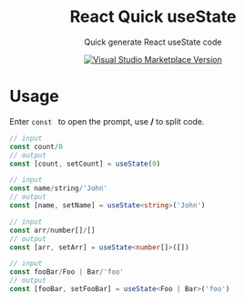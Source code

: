 <h1 align="center">React Quick useState</h1>

<p align="center">
Quick generate React useState code
</p>

<p align="center">
<a href="https://marketplace.visualstudio.com/items?itemName=clencat.react-quick-useState" target="__blank"><img src="https://img.shields.io/visual-studio-marketplace/v/clencat.react-quick-useState.svg?color=4d9375&amp;label=Marketplace&logo=visual-studio-code" alt="Visual Studio Marketplace Version" /></a>
</p>

# Usage

Enter `const ` to open the prompt, use __/__ to split code.


```ts
// input 
const count/0
// output
const [count, setCount] = useState(0)

// input 
const name/string/'John'
// output
const [name, setName] = useState<string>('John')

// input 
const arr/number[]/[]
// output
const [arr, setArr] = useState<number[]>([])

// input 
const fooBar/Foo | Bar/'foo'
// output
const [fooBar, setFooBar] = useState<Foo | Bar>('foo')
```
